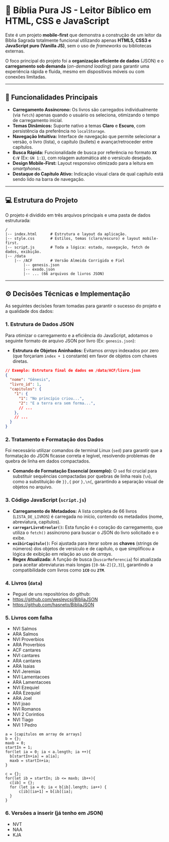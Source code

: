 # 📖 Bíblia Pura JS - Leitor Bíblico em HTML, CSS e JavaScript

Este é um projeto **mobile-first** que demonstra a construção de um leitor da Bíblia Sagrada totalmente funcional utilizando apenas **HTML5, CSS3 e JavaScript puro (Vanilla JS)**, sem o uso de *frameworks* ou bibliotecas externas.

O foco principal do projeto foi a **organização eficiente de dados** (JSON) e o **carregamento sob demanda** (*on-demand loading*) para garantir uma experiência rápida e fluida, mesmo em dispositivos móveis ou com conexões limitadas.

-----

## 🚀 Funcionalidades Principais

  * **Carregamento Assíncrono:** Os livros são carregados individualmente (via `fetch`) apenas quando o usuário os seleciona, otimizando o tempo de carregamento inicial.
  * **Temas Dinâmicos:** Suporte nativo a temas **Claro** e **Escuro**, com persistência da preferência no `localStorage`.
  * **Navegação Intuitiva:** Interface de navegação que permite selecionar a versão, o livro (lista), o capítulo (bullets) e avançar/retroceder entre capítulos.
  * **Busca Rápida:** Funcionalidade de busca por referência no formato **`XX C:V`** (Ex: `GN 1:1`), com rolagem automática até o versículo desejado.
  * **Design Mobile-First:** Layout responsivo otimizado para a leitura em *smartphones*.
  * **Destaque do Capítulo Ativo:** Indicação visual clara de qual capítulo está sendo lido na barra de navegação.

-----

## 💻 Estrutura do Projeto

O projeto é dividido em três arquivos principais e uma pasta de dados estruturada:

```
/
|-- index.html      # Estrutura e layout da aplicação.
|-- style.css       # Estilos, temas (claro/escuro) e layout mobile-first.
|-- script.js       # Toda a lógica: estado, navegação, fetch de dados, exibição.
|-- /data
    |-- /ACF        # Versão Almeida Corrigida e Fiel
        |-- genesis.json
        |-- exodo.json
        |-- ... (66 arquivos de livros JSON)
```

-----

## ⚙️ Decisões Técnicas e Implementação

As seguintes decisões foram tomadas para garantir o sucesso do projeto e a qualidade dos dados:

### 1\. Estrutura de Dados JSON

Para otimizar o carregamento e a eficiência do JavaScript, adotamos o seguinte formato de arquivo JSON por livro (Ex: `genesis.json`):

  * **Estrutura de Objetos Aninhados:** Evitamos *arrays* indexados por zero (que forçariam `index + 1` constante) em favor de objetos com chaves diretas.

<!-- end list -->

```json
// Exemplo: Estrutura final de dados em /data/ACF/livro.json
{
  "nome": "Gênesis",
  "livro_id": 1,
  "capitulos": {
    "1": {
      "1": "No princípio criou...",
      "2": "E a terra era sem forma...",
      // ...
    },
    // ...
  }
}
```

### 2\. Tratamento e Formatação dos Dados

Foi necessário utilizar comandos de terminal Linux (`sed`) para garantir que a formatação do JSON ficasse correta e legível, resolvendo problemas de quebra de linha em dados compactados.

  * **Comando de Formatação Essencial (exemplo):** O `sed` foi crucial para substituir sequências compactadas por quebras de linha reais (`\n`), como a substituição de `}},{` por `},\n{`, garantindo a separação visual de objetos no arquivo.

### 3\. Código JavaScript (`script.js`)

  * **Carregamento de Metadados:** A lista completa de 66 livros (`LISTA_DE_LIVROS`) é carregada no início, contendo os metadados (nome, abreviatura, capítulos).
  * **`carregarLivroEroolar()`:** Esta função é o coração do carregamento, que utiliza o `fetch()` assíncrono para buscar o JSON do livro solicitado e o exibe.
  * **`exibirCapitulo()`:** Foi ajustada para iterar sobre as **chaves** (strings de números) dos objetos de versículo e de capítulo, o que simplificou a lógica de exibição em relação ao uso de *arrays*.
  * **Regex Atualizada:** A função de busca (`buscarReferencia`) foi atualizada para aceitar abreviaturas mais longas (`[0-9A-Z]{2,3}`), garantindo a compatibilidade com livros como **`1CO`** ou **`2TM`**.

### 4\. Livros (`data`)

  * Peguei de uns repositórios do github:
  * https://github.com/wesleycsj/BibliaJSON
  * https://github.com/hasneto/BibliaJSON


### 5\. Livros com falha

  *  NVI Salmos
  *  ARA Salmos
  *  NVI Proverbios
  *  ARA Proverbios
  *  ACF cantares
  *  NVI cantares
  *  ARA cantares
  *  ARA Isaias
  *  NVI Jeremias
  *  NVI Lamentacoes
  *  ARA Lamentacoes
  *  NVI Ezequiel
  *  ARA Ezequiel
  *  ARA Joel
  *  NVI joao
  *  NVI Romanos
  *  NVI 2 Corintios
  *  NVI Tiago
  *  NVI 1 Pedro

  ```javascritp
  a = [capitulos em array de arrays]
  b = {};
maxb = 0;
startIn = 1;
for(let ia = 0; ia < a.length; ia ++){
	b[startIn+ia] = a[ia];
	maxb = startIn+ia;
}

c = {};
for(let ib = startIn; ib <= maxb; ib++){
	c[ib] = {};
	for (let ia = 0; ia < b[ib].length; ia++) {
		c[ib][ia+1] = b[ib][ia];
	}
}
```

### 6\. Versões a inserir (já tenho em JSON)

  * NVT
  * NAA
  * KJA

